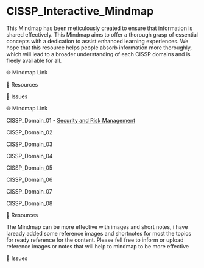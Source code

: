 # CISSP_Interactive_Mindmap
This Mindmap has been meticulously created to ensure that information is shared effectively. This Mindmap aims to offer a thorough grasp of essential concepts with a dedication to assist enhanced learning experiences. We hope that this resource helps people absorb information more thoroughly, which will lead to a broader understanding of each CISSP domains and is freely available for all.

🌐 Mindmap Link

📖 Resources

👤 Issues












🌐 Mindmap Link

CISSP_Domain_01 - [Security and Risk Management](https://sajinshivdas.com/cybersecurity/cissp-mindmap-domain-1/)

CISSP_Domain_02

CISSP_Domain_03

CISSP_Domain_04

CISSP_Domain_05

CISSP_Domain_06

CISSP_Domain_07

CISSP_Domain_08


📖 Resources

The Mindmap can be more effective with images and short notes, i have laready added some reference images and shortnotes for most the topics for ready reference for the content. Please fell free to inform or upload reference images or notes that will help to mindmap to be more effective





👤 Issues